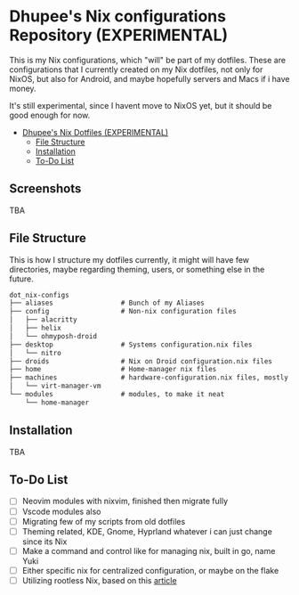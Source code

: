# Dhupee's Nix configurations Repository (EXPERIMENTAL)

This is my Nix configurations, which "will" be part of my dotfiles. These are configurations that I currently created on my Nix dotfiles, not only for NixOS, but also for Android, and maybe hopefully servers and Macs if i have money.

It's still experimental, since I havent move to NixOS yet, but it should be good enough for now.

<!--toc:start-->

- [Dhupee's Nix Dotfiles (EXPERIMENTAL)](#dhupees-nix-dotfiles-experimental)
  - [File Structure](#file-structure)
  - [Installation](#installation)
  - [To-Do List](#to-do-list)
  <!--toc:end-->

## Screenshots

TBA

## File Structure

This is how I structure my dotfiles currently, it might will have few directories, maybe regarding theming, users, or something else in the future.

```txt
dot_nix-configs
├── aliases                 # Bunch of my Aliases
├── config                  # Non-nix configuration files
│   ├── alacritty
│   ├── helix
│   └── ohmyposh-droid
├── desktop                 # Systems configuration.nix files
│   └── nitro
├── droids                  # Nix on Droid configuration.nix files
├── home                    # Home-manager nix files
├── machines                # hardware-configuration.nix files, mostly for backups
│   └── virt-manager-vm
└── modules                 # modules, to make it neat
    └── home-manager
```

## Installation

TBA

## To-Do List

- [ ] Neovim modules with nixvim, finished then migrate fully
- [ ] Vscode modules also
- [ ] Migrating few of my scripts from old dotfiles
- [ ] Theming related, KDE, Gnome, Hyprland whatever i can just change since its Nix
- [ ] Make a command and control like for managing nix, built in go, name Yuki
- [ ] Either specific nix for centralized configuration, or maybe on the flake
- [ ] Utilizing rootless Nix, based on this [article](https://zameermanji.com/blog/2023/3/26/using-nix-without-root/)
